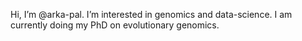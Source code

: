 Hi, I’m @arka-pal. I’m interested in genomics and data-science. I am currently doing my PhD on evolutionary genomics. 
